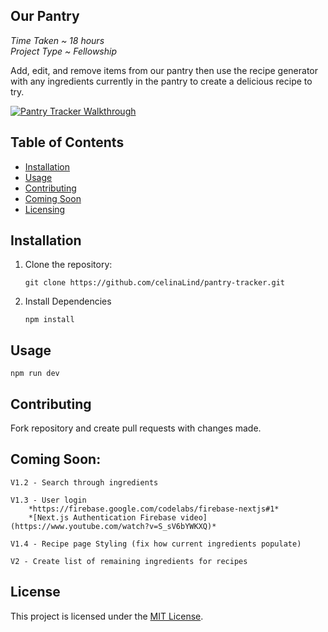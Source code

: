 ## Our Pantry
*Time Taken ~ 18 hours*<br/>
*Project Type ~ Fellowship*

Add, edit, and remove items from our pantry then use the recipe generator with any ingredients currently in the pantry to create a delicious recipe to try.

[![Pantry Tracker Walkthrough](https://img.youtube.com/vi/QW0GLhunAM4/0.jpg)](https://www.youtube.com/watch?v=QW0GLhunAM4)

## Table of Contents
- [Installation](#installation)
- [Usage](#usage)
- [Contributing](#contributing)
- [Coming Soon](#coming-soon)
- [Licensing](#licensing)

## Installation

1. Clone the repository:

       git clone https://github.com/celinaLind/pantry-tracker.git

2. Install Dependencies

       npm install
## Usage

    npm run dev

## Contributing

Fork repository and create pull requests with changes made.

## Coming Soon:

    V1.2 - Search through ingredients
    
    V1.3 - User login
        *https://firebase.google.com/codelabs/firebase-nextjs#1*
        *[Next.js Authentication Firebase video](https://www.youtube.com/watch?v=S_sV6bYWKXQ)*
        
    V1.4 - Recipe page Styling (fix how current ingredients populate)

    V2 - Create list of remaining ingredients for recipes

## License
This project is licensed under the [MIT License](LICENSE).
